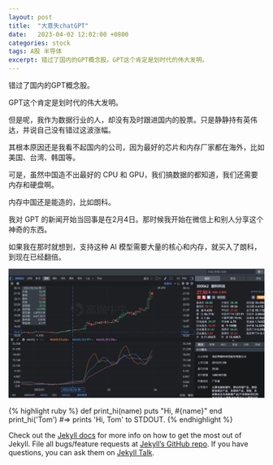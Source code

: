 ```yaml
---
layout: post
title:  "大意失chatGPT"
date:   2023-04-02 12:02:00 +0800
categories: stock
tags: A股 半导体
excerpt: 错过了国内的GPT概念股。GPT这个肯定是划时代的伟大发明。
---
```

错过了国内的GPT概念股。

GPT这个肯定是划时代的伟大发明。

但是呢，我作为数据行业的人，却没有及时跟进国内的股票。只是静静持有英伟达，并说自己没有错过这波涨幅。

其根本原因还是我看不起国内的公司，因为最好的芯片和内存厂家都在海外，比如美国、台湾、韩国等。

可是，虽然中国造不出最好的 CPU 和 GPU，我们搞数据的都知道，我们还需要内存和硬盘啊。

内存中国还是能造的，比如朗科。

我对 GPT 的新闻开始当回事是在2月4日。那时候我开始在微信上和别人分享这个神奇的东西。

如果我在那时就想到，支持这种 AI 模型需要大量的核心和内存，就买入了朗科，到现在已经翻倍。

![My helpful screenshot](/assets/images/1-1.png)


{% highlight ruby %}
def print_hi(name)
  puts "Hi, #{name}"
end
print_hi('Tom')
#=> prints 'Hi, Tom' to STDOUT.
{% endhighlight %}

Check out the [Jekyll docs][jekyll-docs] for more info on how to get the most out of Jekyll. File all bugs/feature requests at [Jekyll’s GitHub repo][jekyll-gh]. If you have questions, you can ask them on [Jekyll Talk][jekyll-talk].

[jekyll-docs]: https://jekyllrb.com/docs/home
[jekyll-gh]:   https://github.com/jekyll/jekyll
[jekyll-talk]: https://talk.jekyllrb.com/
